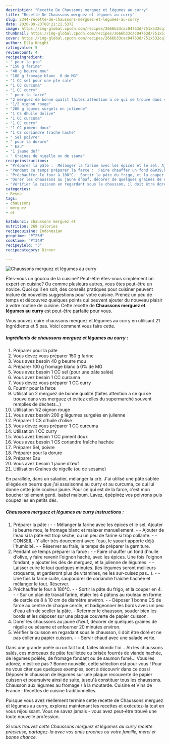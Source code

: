 ```yaml
---
description: "Recette De Chaussons merguez et légumes au curry"
title: "Recette De Chaussons merguez et légumes au curry"
slug: 2344-recette-de-chaussons-merguez-et-legumes-au-curry
date: 2020-09-23T08:21:21.537Z
image: https://img-global.cpcdn.com/recipes/2666b33cac04763d/751x532cq70/chaussons-merguez-et-legumes-au-curry-photo-principale-de-la-recette.jpg
thumbnail: https://img-global.cpcdn.com/recipes/2666b33cac04763d/751x532cq70/chaussons-merguez-et-legumes-au-curry-photo-principale-de-la-recette.jpg
cover: https://img-global.cpcdn.com/recipes/2666b33cac04763d/751x532cq70/chaussons-merguez-et-legumes-au-curry-photo-principale-de-la-recette.jpg
author: Ella Knight
ratingvalue: 5
reviewcount: 4
recipeingredient:
- " pour la pte"
- "150 g farine"
- "40 g beurre mou"
- "100 g fromage blanc  0 de MG"
- "1 CC sel pour une pte sale"
- "1 CC curcuma"
- "1 CC curry"
- " pour la farce"
- "2 merguez de bonne qualit faites attention a ce qui se trouve dans vos merguez et vitez celles du supermarch souvent remplies de dchets"
- "1/2 oignon rouge"
- "200 g lgumes surgels en julienne"
- "1 CS dhuile dolive"
- "1 CC curcuma"
- "1 CC curry"
- "1 CC piment doux"
- "1 CS coriandre frache hache"
- " Sel poivre"
- " pour la dorure"
- " Eau"
- "1 jaune duf"
- " Graines de nigelle ou de ssame"
recipeinstructions:
- "Préparer la pâte :  Mélanger la farine avec les épices et le sel. Ajouter le beurre mou, le fromage blanc et malaxer manuellement.  Ajouter de l&#39;eau si la pâte est trop sèche, ou un peu de farine si trop collante.  CONSEIL : Y aller très doucement avec l&#39;eau, le yaourt apporte déjà l&#39;humidité.  Réserver au frais, le temps de préparer la garniture."
- "Pendant ce temps préparer la farce :  Faire chauffer un fond d&#39;huile d&#39;olive, y faire revenir l&#39;oignon haché, avec les épices. Une fois l&#39;oignon fondant, y ajouter les dés de merguez, et la julienne de légumes.   Laisser cuire le tout quelques minutes. (les légumes seront meilleurs croquants, et garderont plus de vitamines, ne les sur-cuisez pas...).  Une fois la farce cuite, saupoudrer de coriandre fraîche hachée et mélanger le tout. Réserver."
- "Préchauffer le four à 180°C.  Sortir la pâte du frigo, et la couper en 4.  Sur un plan de travail fariné, étaler les 4 pâtons au rouleau en forme de cercle de 8 à 10 cm de diamètre environ.  Déposer 1 bonne CS de farce au centre de chaque cercle, et badigeonner les bords avec un peu d&#39;eau afin de sceller la pâte. Refermer le chausson, souder bien les bords et les déposer sur une plaque couverte de papier cuisson."
- "Dorer les chaussons au jaune d’œuf, décorer de quelques graines de nigelle ou sésame et enfourner 20 minutes environ."
- "Vérifier la cuisson en regardant sous le chausson, il doit être doré et ne pas coller au papier cuisson.  Servir chaud avec une salade verte."
categories:
- Resep
tags:
- chaussons
- merguez
- et

katakunci: chaussons merguez et 
nutrition: 269 calories
recipecuisine: Indonesian
preptime: "PT25M"
cooktime: "PT34M"
recipeyield: "3"
recipecategory: Dinner

---
```



![Chaussons merguez et légumes au curry](https://img-global.cpcdn.com/recipes/2666b33cac04763d/751x532cq70/chaussons-merguez-et-legumes-au-curry-photo-principale-de-la-recette.jpg)

Êtes-vous un gourou de la cuisine? Peut-être êtes-vous simplement un expert en cuisine? Ou comme plusieurs autres, vous êtes peut-être un novice. Quoi qu'il en soit, des conseils pratiques pour cuisiner peuvent inclure de nouvelles suggestions pour votre cuisine. Prenez un peu de temps et découvrez quelques points qui peuvent ajouter du nouveau plaisir à votre routine de cuisine. Cette recette de <strong> Chaussons merguez et légumes au curry </strong> est peut-être parfaite pour vous.

<!--inarticleads1-->

Vous pouvez cuire chaussons merguez et légumes au curry en utilisant 21 Ingrédients et 5 pas. Voici comment vous faire cette.

##### Ingrédients de chaussons merguez et légumes au curry :

1. Préparer  pour la pâte
1. Vous devez vous préparer 150 g farine
1. Vous avez besoin 40 g beurre mou
1. Préparer 100 g fromage blanc à 0% de MG
1. Vous avez besoin 1 CC sel (pour une pâte salée)
1. Vous avez besoin 1 CC curcuma
1. Vous devez vous préparer 1 CC curry
1. Fournir  pour la farce
1. Utilisation 2 merguez de bonne qualité (faites attention a ce qui se trouve dans vos merguez et évitez celles du supermarché souvent remplies de déchets...)
1. Utilisation 1/2 oignon rouge
1. Vous avez besoin 200 g légumes surgelés en julienne
1. Préparer 1 CS d&#39;huile d&#39;olive
1. Vous devez vous préparer 1 CC curcuma
1. Utilisation 1 CC curry
1. Vous avez besoin 1 CC piment doux
1. Vous avez besoin 1 CS coriandre fraîche hachée
1. Préparer  Sel, poivre
1. Préparer  pour la dorure
1. Préparer  Eau
1. Vous avez besoin 1 jaune d’œuf
1. Utilisation  Graines de nigelle (ou de sésame)


En parallèle, dans un saladier, mélanger la crè. J&#39;ai utilisé une pâte sablée allégée en beurre que j&#39;ai assaisonné au curry et au curcuma, ce qui lui donne cette jolie couleur jaune. Pour ce qui est de la farce, c&#39;est mon boucher tellement genti. isabel maloum. Lavez, épépinéz vos poivrons puis coupez les en petits dés. 

<!--inarticleads2-->

##### Chaussons merguez et légumes au curry instructions :

1. Préparer la pâte : -  - Mélanger la farine avec les épices et le sel. Ajouter le beurre mou, le fromage blanc et malaxer manuellement. -  - Ajouter de l&#39;eau si la pâte est trop sèche, ou un peu de farine si trop collante. -  - CONSEIL : Y aller très doucement avec l&#39;eau, le yaourt apporte déjà l&#39;humidité. -  - Réserver au frais, le temps de préparer la garniture.
1. Pendant ce temps préparer la farce : -  - Faire chauffer un fond d&#39;huile d&#39;olive, y faire revenir l&#39;oignon haché, avec les épices. Une fois l&#39;oignon fondant, y ajouter les dés de merguez, et la julienne de légumes.  -  - Laisser cuire le tout quelques minutes. (les légumes seront meilleurs croquants, et garderont plus de vitamines, ne les sur-cuisez pas...). -  - Une fois la farce cuite, saupoudrer de coriandre fraîche hachée et mélanger le tout. Réserver.
1. Préchauffer le four à 180°C. -  - Sortir la pâte du frigo, et la couper en 4. -  - Sur un plan de travail fariné, étaler les 4 pâtons au rouleau en forme de cercle de 8 à 10 cm de diamètre environ. -  - Déposer 1 bonne CS de farce au centre de chaque cercle, et badigeonner les bords avec un peu d&#39;eau afin de sceller la pâte. - Refermer le chausson, souder bien les bords et les déposer sur une plaque couverte de papier cuisson.
1. Dorer les chaussons au jaune d’œuf, décorer de quelques graines de nigelle ou sésame et enfourner 20 minutes environ.
1. Vérifier la cuisson en regardant sous le chausson, il doit être doré et ne pas coller au papier cuisson. -  - Servir chaud avec une salade verte.


Dans une grande poêle ou un fait tout, faites blondir l&#39;oi… Ah les chaussons salés, ces morceaux de pâte feuilletée ou brisée fourrés de viande hachée, de légumes poêlés, de fromage fondant ou de saumon fumé… Vous les adorez, n&#39;est-ce pas ? Bonne nouvelle, cette sélection est pour vous ! Pour ne vous citer que quelques exemples, sont à découvrir dans ce dossi Déposer le chausson de légumes sur une plaque recouverte de papier cuisson et poursuivre ainsi de suite, jusqu&#39;à constituer tous les chaussons. Chausson aux légumes au fromage / à la moutarde. Cuisine et Vins de France : Recettes de cuisine traditionnelles. 

<!--inarticleads1-->

<p>
Puisque vous avez réellement terminé cette recette de Chaussons merguez et légumes au curry, explorez maintenant les recettes et exécutez-la tout en vous réjouissant. Vous ne savez jamais - vous avez peut-être trouvé une toute nouvelle profession.
</p>

<p>
<i>Si vous trouvez cette Chaussons merguez et légumes au curry recette précieuse, partagez-la avec vos amis proches ou votre famille, merci et bonne chance.</i>
</p>
